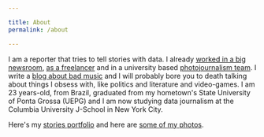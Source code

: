 ```yaml
---

title: About
permalink: /about

---
```


I am a reporter that tries to tell stories with data. I already [worked in a big newsroom](http://www1.folha.uol.com.br/esporte/olimpiada-no-rio/2016/08/1805566-grupo-de-potencias-cai-e-paises-menos-tradicionais-levam-mais-ouros-na-rio-2016.shtml), [as a freelancer](https://theintercept.com/2017/04/27/relacao-entre-odebrecht-e-politicos-contaminou-obras-da-amazonia-a-fronteira-com-o-uruguai/?comments=1#comments) and in a university based [photojournalism team](https://www.flickr.com/search/?tags=rodrigomenegat). I write a [blog about bad music](http://screambloggore.com/) and I will probably bore you to death talking about things I obsess with, like politics and literature and video-games. I am 23 years-old, from Brazil, graduated from my hometown's State University of Ponta Grossa (UEPG) and I am now studying data journalism at the Columbia University J-School in New York City.

Here's my [stories portfolio](https://rodrigomenegat.journoportfolio.com/) and here are [some of my photos](https://500px.com/rodrigoschuinski/galleries).